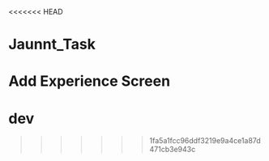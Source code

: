 <<<<<<< HEAD
# Jaunnt_Task
Add Experience Screen
=======
# dev
>>>>>>> 1fa5a1fcc96ddf3219e9a4ce1a87d471cb3e943c
